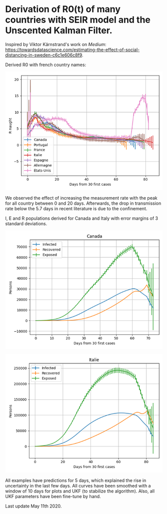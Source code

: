 # Derivation of R0(t) of many countries with SEIR model and the Unscented Kalman Filter.

Inspired by Viktor Kärnstrand's work on _Medium_: https://towardsdatascience.com/estimating-the-effect-of-social-distancing-in-sweden-c6c1e606c8f9.

Derived R0 with french country names:

![PLOT OF R0](R0.png)

We observed the effect of increasing the measurement rate with the peak for all country between 0 and 20 days. Afterwards, the drop in transmission rate below the 5.7 days in recent literature is due to the confinement.

I, E and R populations derived for Canada and Italy with error margins of 3 standard deviations.

![PLOT OF CANADA](canada_example.png)

![PLOT OF CANADA](italie_example.png)

All examples have predictions for 5 days, which explained the rise in uncertainty in the last few days. All curves have been smoothed with a window of 10 days for plots and UKF (to stabilize the algorithm). Also, all UKF parameters have been fine-tune by hand.

Last update May 11th 2020.
